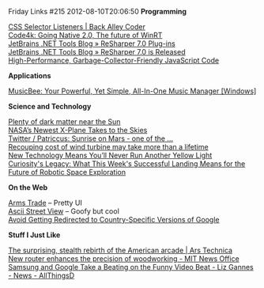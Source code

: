 Friday Links #215
2012-08-10T20:06:50
**Programming**

[CSS Selector Listeners | Back Alley Coder](http://www.backalleycoder.com/2012/08/06/css-selector-listeners/)   
[Code4k: Going Native 2.0, The future of WinRT](http://code4k.blogspot.de/2012/08/going-native-20-future-of-winrt.html)   
[JetBrains .NET Tools Blog » ReSharper 7.0 Plug-ins](http://blogs.jetbrains.com/dotnet/2012/08/resharper-70-plug-ins/)   
[JetBrains .NET Tools Blog » ReSharper 7.0 is Released](http://blogs.jetbrains.com/dotnet/2012/07/resharper-70-is-released/)   
[High-Performance, Garbage-Collector-Friendly JavaScript Code](http://buildnewgames.com/garbage-collector-friendly-code/)

**Applications**

[MusicBee: Your Powerful, Yet Simple, All-In-One Music Manager [Windows]](http://www.makeuseof.com/tag/musicbee-powerful-simple-allinone-music-manager-windows/)

**Science and Technology**

[Plenty of dark matter near the Sun](http://www.sciencedaily.com/releases/2012/08/120809090423.htm)   
[NASA’s Newest X-Plane Takes to the Skies](http://www.wired.com/autopia/2012/08/nasa-new-x-plane/)   
[Twitter / Patriccus: Sunrise on Mars - one of the ...](https://twitter.com/Patriccus/status/233303265339650048/photo/1/large)   
[Recouping cost of wind turbine may take more than a lifetime](http://news.consumerreports.org/home/2012/08/results-of-consumer-reports-wind-turbine-tests.html?EXTKEY=I72RSHA)   
[New Technology Means You’ll Never Run Another Yellow Light](http://www.wired.com/autopia/2012/08/never-run-a-yellow-light/)   
[Curiosity's Legacy: What This Week's Successful Landing Means for the Future of Robotic Space Exploration](http://www.popsci.com/technology/article/2012-08/curiositys-legacy-what-sundays-successful-landing-means-future-robotic-space-exploration)

**On the Web**

[Arms Trade](http://workshop.chromeexperiments.com/projects/armsglobe/) – Pretty UI   
[Ascii Street View](http://tllabs.io/asciistreetview/) – Goofy but cool   
[Avoid Getting Redirected to Country-Specific Versions of Google](http://lifehacker.com/5933248/avoid-getting-redirected-to-country+specific-versions-of-google)

**Stuff I Just Like**

[The surprising, stealth rebirth of the American arcade | Ars Technica](http://arstechnica.com/gaming/2012/08/the-surprising-stealth-rebirth-of-the-american-arcade/)[   
New router enhances the precision of woodworking - MIT News Office](http://web.mit.edu/newsoffice/2012/automated-handheld-router-for-woodworking-0808.html)   
[Samsung and Google Take a Beating on the Funny Video Beat - Liz Gannes - News - AllThingsD](http://allthingsd.com/20120808/samsung-and-google-take-a-beating-on-the-funny-video-beat/)
